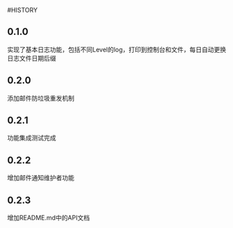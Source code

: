 #HISTORY

## 0.1.0 
实现了基本日志功能，包括不同Level的log，打印到控制台和文件，每日自动更换日志文件日期后缀

## 0.2.0
添加邮件防垃圾重发机制

## 0.2.1
功能集成测试完成

## 0.2.2
增加邮件通知维护者功能

## 0.2.3
增加README.md中的API文档